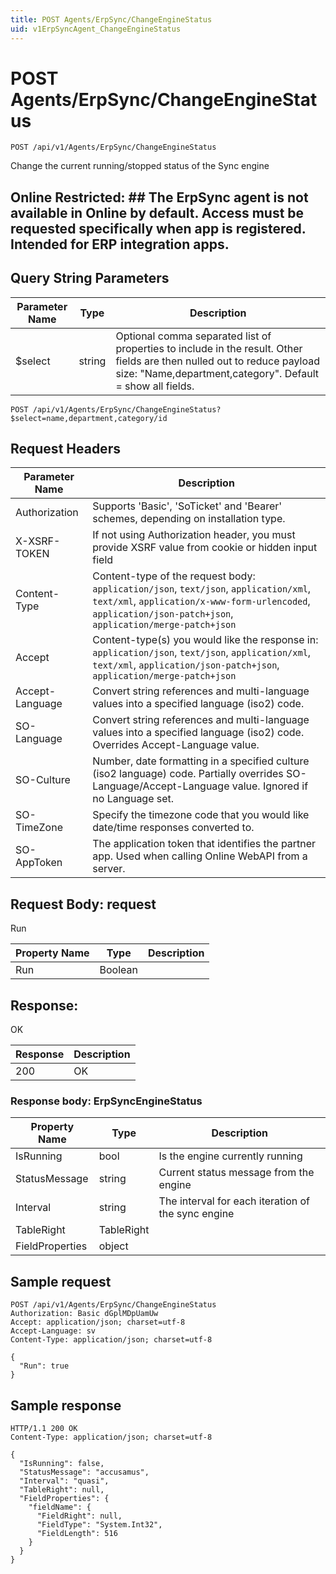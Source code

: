 ```yaml
---
title: POST Agents/ErpSync/ChangeEngineStatus
uid: v1ErpSyncAgent_ChangeEngineStatus
---
```


# POST Agents/ErpSync/ChangeEngineStatus

```http
POST /api/v1/Agents/ErpSync/ChangeEngineStatus
```

Change the current running/stopped status of the Sync engine


## Online Restricted: ## The ErpSync agent is not available in Online by default. Access must be requested specifically when app is registered. Intended for ERP integration apps.






## Query String Parameters

| Parameter Name | Type |  Description |
|----------------|------|--------------|
| $select | string |  Optional comma separated list of properties to include in the result. Other fields are then nulled out to reduce payload size: "Name,department,category". Default = show all fields. |

```http
POST /api/v1/Agents/ErpSync/ChangeEngineStatus?$select=name,department,category/id
```


## Request Headers

| Parameter Name | Description |
|----------------|-------------|
| Authorization  | Supports 'Basic', 'SoTicket' and 'Bearer' schemes, depending on installation type. |
| X-XSRF-TOKEN   | If not using Authorization header, you must provide XSRF value from cookie or hidden input field |
| Content-Type | Content-type of the request body: `application/json`, `text/json`, `application/xml`, `text/xml`, `application/x-www-form-urlencoded`, `application/json-patch+json`, `application/merge-patch+json` |
| Accept         | Content-type(s) you would like the response in: `application/json`, `text/json`, `application/xml`, `text/xml`, `application/json-patch+json`, `application/merge-patch+json` |
| Accept-Language | Convert string references and multi-language values into a specified language (iso2) code. |
| SO-Language | Convert string references and multi-language values into a specified language (iso2) code. Overrides Accept-Language value. |
| SO-Culture | Number, date formatting in a specified culture (iso2 language) code. Partially overrides SO-Language/Accept-Language value. Ignored if no Language set. |
| SO-TimeZone | Specify the timezone code that you would like date/time responses converted to. |
| SO-AppToken | The application token that identifies the partner app. Used when calling Online WebAPI from a server. |

## Request Body: request 

Run 

| Property Name | Type |  Description |
|----------------|------|--------------|
| Run | Boolean |  |

## Response:

OK

| Response | Description |
|----------------|-------------|
| 200 | OK |

### Response body: ErpSyncEngineStatus

| Property Name | Type |  Description |
|----------------|------|--------------|
| IsRunning | bool | Is the engine currently running |
| StatusMessage | string | Current status message from the engine |
| Interval | string | The interval for each iteration of the sync engine |
| TableRight | TableRight |  |
| FieldProperties | object |  |

## Sample request

```http!
POST /api/v1/Agents/ErpSync/ChangeEngineStatus
Authorization: Basic dGplMDpUamUw
Accept: application/json; charset=utf-8
Accept-Language: sv
Content-Type: application/json; charset=utf-8

{
  "Run": true
}
```

## Sample response

```http_
HTTP/1.1 200 OK
Content-Type: application/json; charset=utf-8

{
  "IsRunning": false,
  "StatusMessage": "accusamus",
  "Interval": "quasi",
  "TableRight": null,
  "FieldProperties": {
    "fieldName": {
      "FieldRight": null,
      "FieldType": "System.Int32",
      "FieldLength": 516
    }
  }
}
```
